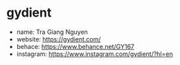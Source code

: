 # gydient

- name: Tra Giang Nguyen
- website: https://gydient.com/
- behace: https://www.behance.net/GY167
- instagram: https://www.instagram.com/gydient/?hl=en
